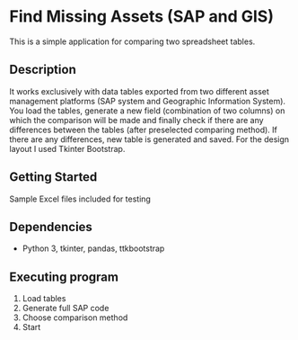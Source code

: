 # Find Missing Assets (SAP and GIS)

This is a simple application for comparing two spreadsheet tables.

## Description

It works exclusively with data tables exported from two different asset management platforms (SAP system and Geographic Information System). 
You load the tables, generate a new field (combination of two columns) on which the comparison will be made and finally check if there are any differences between the tables (after preselected comparing method). 
If there are any differences, new table is generated and saved. For the design layout I used Tkinter Bootstrap.

## Getting Started
Sample Excel files included for testing

## Dependencies

* Python 3, tkinter, pandas, ttkbootstrap

## Executing program

1. Load tables
2. Generate full SAP code
3. Choose comparison method
4. Start
